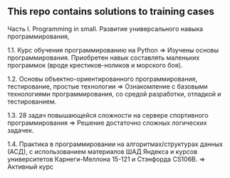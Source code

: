 ## This repo contains solutions to training cases

Часть I. Programming in small.
Развитие универсального навыка программирования,

1.1. Курс обучения программированию на Python 
=> Изучены основы программирования. Приобретен навык составлять маленьких программок (вроде крестиков-ноликов и морского боя).

1.2. Основы объектно-ориентированного программирования, тестирование, простые технологии 
=> Ознакомление с базовыми технологиями программирования, со средой разработки, отладкой и тестированием.

1.3. 28 задач повышающейся сложности на сервере спортивного программирования 
=> Решение достаточно сложных логических задачек.

1.4. Практика в программировании на алгоритмах/структурах данных (АСД), с использованием материалов ШАД Яндекса и курсов университетов Карнеги-Меллона 15-121 и Стэнфорда CS106B.
=> Активный курс

